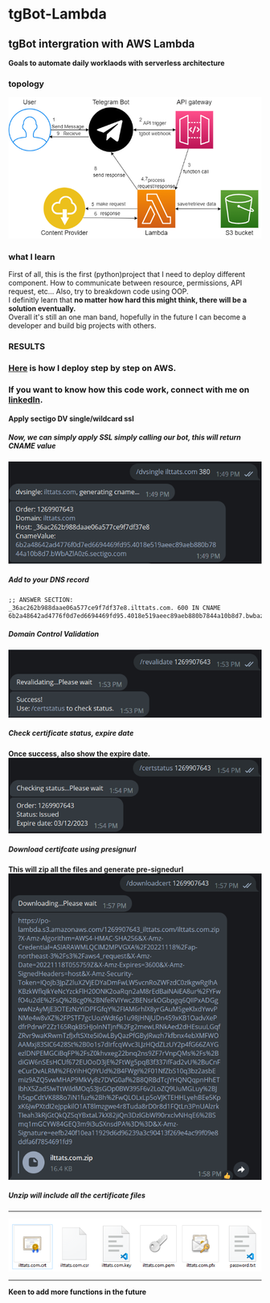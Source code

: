 
# tgBot-Lambda

## tgBot intergration with AWS Lambda

**Goals to automate daily worklaods with serverless architecture**

### topology

![alt text](https://github.com/polo871209/tgBot-Lambda/blob/main/images/topology.png?raw=true)

### what I learn
  First of all, this is the first (python)project that I need to deploy different component. How to communicate between resource, permissions, API request, etc... Also, try to breakdown code using OOP.  
  I definitly learn that **no matter how hard this might think, there will be a solution eventually.**  
  Overall it's still an one man band, hopefully in the future I can become a developer and build big projects with others.


### RESULTS

### [Here](https://github.com/polo871209/tgBot-Lambda/blob/main/deploy.md) is how I deploy step by step on AWS.
### If you want to know how this code work, connect with me on [linkedIn](https://www.linkedin.com/in/potawian1998/).

#### Apply sectigo DV single/wildcard ssl

##### Now, we can simply apply SSL simply calling our bot, this will return CNAME value
![alt text](https://github.com/polo871209/tgBot-Lambda/blob/main/images/applyssl.png?raw=true)  

##### Add to your DNS record
```
;; ANSWER SECTION:
_36ac262b988daae06a577ce9f7df37e8.ilttats.com. 600 IN CNAME 6b2a48642ad4776f0d7ed6694469fd95.4018e519aeec89aeb880b7844a10b8d7.bwbazla0z6.sectigo.com
```
  
##### Domain Control Validation
![alt text](https://github.com/polo871209/tgBot-Lambda/blob/main/images/revalidate.png?raw=true)  
  
##### Check certificate status, expire date
**Once success, also show the expire date.**
![alt text](https://github.com/polo871209/tgBot-Lambda/blob/main/images/certstatus.png?raw=true)  
  
##### Download certifcate using presignurl
**This will zip all the files and generate pre-signedurl**  
![alt text](https://github.com/polo871209/tgBot-Lambda/blob/main/images/downloadcert.png?raw=true)  


##### Unzip will include all the certificate files

---

![alt text](https://github.com/polo871209/tgBot-Lambda/blob/main/images/result.png?raw=true)  

---

**Keen to add more functions in the future**